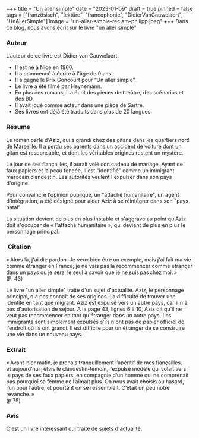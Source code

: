 +++
title = "Un aller simple"
date = "2023-01-09"
draft = true
pinned = false
tags = ["französisch", "lektüre", "francophonie", "DidierVanCauwelaert", "UnAllerSimple"]
image = "un-aller-simple-reclam-philipp.jpeg"
+++
Dans ce blog, nous avons écrit sur le livre "un aller simple" 

### **Auteur** 

L’auteur de ce livre est Didier van Cauwelaert. 

* Il est né à Nice en 1960. 
* Il a commencé à écrire à l'âge de 9 ans. 
* Il a gagné le Prix Goncourt pour “Un aller simple”.
* Le livre a été filmé par Heynemann.
* En plus des romans, il a écrit des pièces de théâtre, des scénarios et des BD. 
* Il avait joué comme acteur dans une pièce de Sartre.
* Ses livres ont déjà été traduits dans plus de 20 langues.

### **Résume** 
Le roman parle d'Aziz, qui a grandi chez des gitans dans les quartiers nord de Marseille. Il a perdu ses parents dans un accident de voiture dont un gitan est responsable, et dont les véritables origines restent un mystère.  

Le jour de ses fiançailles, il aurait volé son cadeau de mariage. Ayant de faux papiers et la peau foncée, il est "identifié" comme un immigrant marocain clandestin. Les autorités veulent l'expulser dans son pays d'origine.  

Pour convaincre l'opinion publique, un "attaché humanitaire", un agent d'intégration, a été désigné pour aider Aziz à se réintégrer dans son "pays natal".  

La situation devient de plus en plus instable et s'aggrave au point qu'Aziz doit s'occuper de « l'attaché humanitaire », qui devient de plus en plus le personnage principal. 

###  **Citation** 

« Alors là, j'ai dit: pardon. Je veux bien être un exemple, mais j'ai fait ma vie comme étranger en France; je ne vais pas la recommencer comme étranger dans un pays où je serai le seul à savoir que je ne suis pas chez moi. » \
(P. 43)  

Le livre "un aller simple" traite d'un sujet d'actualité. Aziz, le personnage principal, n'a pas connaît de ses origines. La difficulté de trouver une identité en tant que migrant. Aziz est expulsé vers un autre pays, car il n'a pas d'autorisation de séjour. A la page 43, lignes 6 à 10, Aziz dit qu'il ne veut pas recommencer en tant qu'étranger dans un autre pays. Les immigrants sont simplement expulsés s'ils n'ont pas de papier officiel de l'endroit où ils ont grandi. Il est difficile pour un étranger de se construire une vie dans un nouveau pays. 

### **Extrait** 

« Avant-hier matin, je prenais tranquillement l’apéritif de mes fiançailles, et aujourd’hui j’étais le clandestin-témoin, l’expulsé modèle qui volait vers le pays de ses faux papiers, en compagnie d’un homme qui ne comprenait pas pourquoi sa femme ne l’aimait plus. On nous avait choisis au hasard, l’un pour l’autre, et pourtant on se ressemblait. C’était un peu notre revanche. » \
(p.75) 

### **Avis** 

C'est un livre intéressant qui traite de sujets d'actualité.